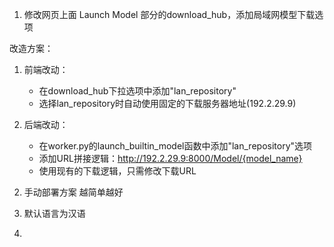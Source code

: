 1. 修改网页上面 Launch Model 部分的download_hub，添加局域网模型下载选项

改造方案：
1) 前端改动：
   - 在download_hub下拉选项中添加"lan_repository"
   - 选择lan_repository时自动使用固定的下载服务器地址(192.2.29.9)

2) 后端改动：
   - 在worker.py的launch_builtin_model函数中添加"lan_repository"选项
   - 添加URL拼接逻辑：http://192.2.29.9:8000/Model/{model_name}
   - 使用现有的下载逻辑，只需修改下载URL


2. 手动部署方案 越简单越好  

3. 默认语言为汉语

4.
